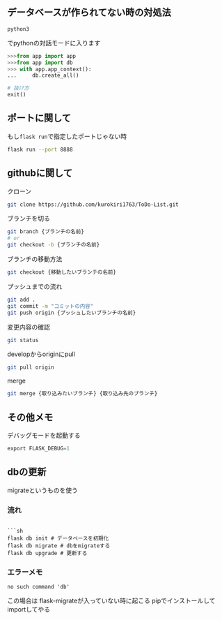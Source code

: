 ## データベースが作られてない時の対処法

```
python3
```
でpythonの対話モードに入ります

```python
>>>from app import app
>>>from app import db
>>> with app.app_context():
...     db.create_all()

# 抜け方
exit()
```

## ポートに関して
もし`flask run`で指定したポートじゃない時
```sh
flask run --port 8888
```


## githubに関して
クローン
```sh
git clone https://github.com/kurokiri1763/ToDo-List.git
```
ブランチを切る
```bash
git branch {ブランチの名前}
# or
git checkout -b {ブランチの名前}
```
ブランチの移動方法
```sh
git checkout {移動したいブランチの名前}
```
プッシュまでの流れ
```sh
git add .
git commit -m "コミットの内容"
git push origin {プッシュしたいブランチの名前}
```
変更内容の確認
```sh
git status
```

developからoriginにpull
```sh
git pull origin
```
merge
```sh
git merge {取り込みたいブランチ} {取り込み先のブランチ}
```


## その他メモ
デバッグモードを起動する
```python
export FLASK_DEBUG=1
```

## dbの更新
migrateというものを使う
### 流れ
```

```sh
flask db init # データベースを初期化
flask db migrate # dbをmigrateする
flask db upgrade # 更新する
```
### エラーメモ
```
no such command 'db'
```
この場合は
flask-migrateが入っていない時に起こる
pipでインストールしてimportしてやる